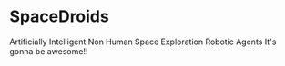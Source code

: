 # SpaceDroids
Artificially Intelligent Non Human Space Exploration Robotic Agents
It's gonna be awesome!!
